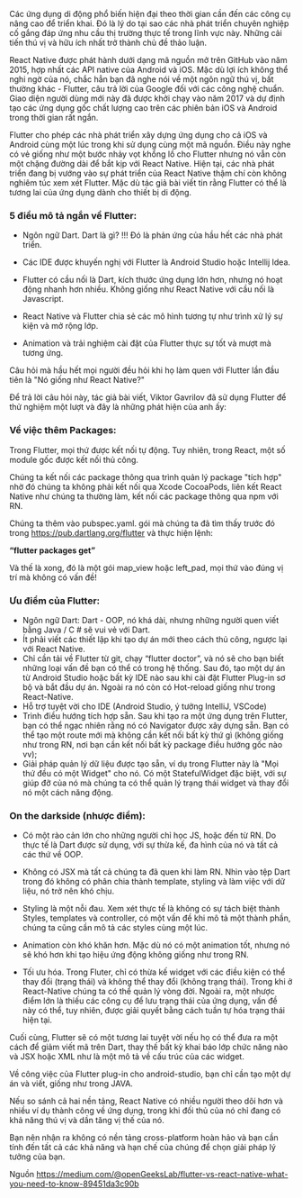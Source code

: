 Các ứng dụng di động phổ biến hiện đại theo thời gian cần đến các công cụ nâng cao để triển khai. Đó là lý do tại sao các nhà phát triển chuyên nghiệp cố gắng đáp ứng nhu cầu thị trường thực tế trong lĩnh vực này. Những cải tiến thú vị và hữu ích nhất trở thành chủ đề thảo luận.

React Native được phát hành dưới dạng mã nguồn mở trên GitHub vào năm 2015, hợp nhất các API native của Android và iOS. Mặc dù lợi ích không thể nghi ngờ của nó, chắc hẳn bạn đã nghe nói về một ngôn ngữ thú vị, bất thường khác - Flutter, câu trả lời của Google đối với các công nghệ chuẩn. Giao diện người dùng mới này đã được khởi chạy vào năm 2017 và dự định tạo các ứng dụng gốc chất lượng cao trên các phiên bản iOS và Android trong thời gian rất ngắn.

Flutter cho phép các nhà phát triển xây dựng ứng dụng cho cả iOS và Android cùng một lúc trong khi sử dụng cùng một mã nguồn. Điều này nghe có vẻ giống như một bước nhảy vọt khổng lồ cho Flutter nhưng nó vẫn còn một chặng đường dài để bắt kịp với React Native. Hiện tại, các nhà phát triển đang bị vướng vào sự phát triển của React Native thậm chí còn không nghiêm túc xem xét Flutter. Mặc dù tác giả bài viết tin rằng Flutter có thể là tương lai của ứng dụng dành cho thiết bị di động.

### 5 điều mô tả ngắn về Flutter:

- Ngôn ngữ Dart. Dart là gì? !!! Đó là phản ứng của hầu hết các nhà phát triển.

- Các IDE được khuyến nghị với Flutter là Android Studio hoặc Intellij Idea.

- Flutter có cầu nối là Dart, kích thước ứng dụng lớn hơn, nhưng nó hoạt động nhanh hơn nhiều. Không giống như React Native với cầu nối là Javascript.

- React Native và Flutter chia sẻ các mô hình tương tự như trình xử lý sự kiện và mở rộng lớp.

- Animation và trải nghiệm cài đặt của Flutter thực sự tốt và mượt mà tương ứng.

Câu hỏi mà hầu hết mọi người đều hỏi khi họ làm quen với Flutter lần đầu tiên là "Nó giống như React Native?"

Để trả lời câu hỏi này, tác giả bài viết, Viktor Gavrilov đã sử dụng Flutter để thử nghiệm một lượt và đây là những phát hiện của anh ấy:

### Về việc thêm Packages:

Trong Flutter, mọi thứ được kết nối tự động. Tuy nhiên, trong React, một số module gốc được kết nối thủ công.

Chúng ta kết nối các package thông qua trình quản lý package "tích hợp" nhờ đó chúng ta không phải kết nối qua Xcode CocoaPods, liên kết React Native như chúng ta thường làm, kết nối các package thông qua npm với RN.

Chúng ta thêm vào pubspec.yaml. gói mà chúng ta đã tìm thấy trước đó trong https://pub.dartlang.org/flutter và thực hiện lệnh:

**“flutter packages get”**

Và thế là xong, đó là một gói map_view hoặc left_pad, mọi thứ vào đúng vị trí mà không có vấn đề!


### Ưu điểm của Flutter:

* Ngôn ngữ Dart: Dart - OOP, nó khá dài, nhưng những người quen viết bằng Java / C # sẽ vui vẻ với Dart.
* Ít phải viết các thiết lập khi tạo dự án mới theo cách thủ công, ngược lại với React Native.
* Chỉ cần tải về Flutter từ git, chạy “flutter doctor”, và nó sẽ cho bạn biết những loại vấn đề bạn có thể có trong hệ thống. Sau đó, tạo một dự án từ Android Studio hoặc bất kỳ IDE nào sau khi cài đặt Flutter Plug-in sơ bộ và bắt đầu dự án. Ngoài ra nó còn có Hot-reload giống như trong React-Native.
* Hỗ trợ tuyệt vời cho IDE (Android Studio, ý tưởng IntelliJ, VSCode)
* Trình điều hướng tích hợp sẵn. Sau khi tạo ra một ứng dụng trên Flutter, bạn có thể ngạc nhiên rằng nó có Navigator được xây dựng sẵn. Bạn có thể tạo một route mới mà không cần kết nối bất kỳ thứ gì (không giống như trong RN, nơi bạn cần kết nối bất kỳ package điều hướng gốc nào vv);
* Giải pháp quản lý dữ liệu được tạo sẵn, ví dụ trong Flutter này là "Mọi thứ đều có một Widget" cho nó. Có một StatefulWidget đặc biệt, với sự giúp đỡ của nó mà chúng ta có thể quản lý trạng thái widget và thay đổi nó một cách năng động.

### On the darkside (nhược điểm):

- Có một rào cản lớn cho những người chỉ học JS, hoặc đến từ RN. Do thực tế là Dart được sử dụng, với sự thừa kế, đa hình của nó và tất cả các thứ về OOP.

- Không có JSX mà tất cả chúng ta đã quen khi làm RN. Nhìn vào tệp Dart trong đó không có phân chia thành template, styling và làm việc với dữ liệu, nó trở nên khó chịu.

- Styling là một nỗi đau. Xem xét thực tế là không có sự tách biệt thành Styles, templates và controller, có một vấn đề khi mô tả một thành phần, chúng ta cũng cần mô tả các styles cùng một lúc.

- Animation còn khó khăn hơn. Mặc dù nó có một animation tốt, nhưng nó sẽ khó hơn khi tạo hiệu ứng động không giống như trong RN.

- Tối ưu hóa. Trong Fluter, chỉ có thừa kế widget với các điều kiện có thể thay đổi (trạng thái) và không thể thay đổi (không trạng thái). Trong khi ở React-Native chúng ta có thể quản lý vòng đời. Ngoài ra, một nhược điểm lớn là thiếu các công cụ để lưu trạng thái của ứng dụng, vấn đề này có thể, tuy nhiên, được giải quyết bằng cách tuần tự hóa trạng thái hiện tại.

Cuối cùng, Flutter sẽ có một tương lai tuyệt vời nếu họ có thể đưa ra một cách để giảm viết mã trên Dart, thay thế bất kỳ khai báo lớp chức năng nào và JSX hoặc XML như là một mô tả về cấu trúc của các widget.

Về công việc của Flutter plug-in cho android-studio, bạn chỉ cần tạo một dự án và viết, giống như trong JAVA.

Nếu so sánh cả hai nền tảng, React Native có nhiều người theo dõi hơn và nhiều ví dụ thành công về ứng dụng, trong khi đối thủ của nó chỉ đang có khả năng thú vị và dần tăng vị thế của nó.

Bạn nên nhận ra không có nền tảng cross-platform hoàn hảo và bạn cần tính đến tất cả các khả năng và hạn chế của chúng để chọn giải pháp lý tưởng của bạn.

Nguồn
https://medium.com/@openGeeksLab/flutter-vs-react-native-what-you-need-to-know-89451da3c90b